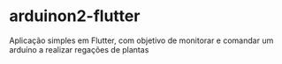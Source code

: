 # arduinon2-flutter
Aplicação simples em Flutter, com objetivo de monitorar e comandar um arduíno a realizar regações de plantas
